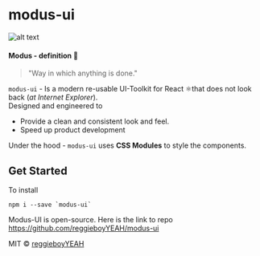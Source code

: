 # modus-ui

>
![alt text](https://img.shields.io/badge/Unstable-WorkInPorgress-red "Work in progress")

#### Modus - definition 📖
> "Way in which anything is done." 

`modus-ui` - Is a modern re-usable UI-Toolkit for React ⚛️that does not look back (*at Internet Explorer*).  
Designed and engineered to
 - Provide a clean and consistent look and feel.
 - Speed up product development 

Under the hood - `modus-ui` uses **CSS Modules** to style the components.  

## Get Started  

To install  

```
npm i --save `modus-ui`
```

Modus-UI is open-source. Here is the link to repo https://github.com/reggieboyYEAH/modus-ui

MIT © [reggieboyYEAH](https://github.com/reggieboyYEAH)
